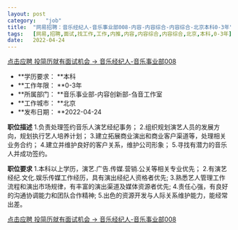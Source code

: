 ```yaml
---
layout:	post
category:	"job"
title:	"网易招聘：音乐经纪人-音乐事业部008-内容-内容综合-内容综合-北京本科0-3年"
tags:	[网易,招聘,面试,找工作,工作,内推,内容,内容综合,内容综合,北京,本科,0-3年]
date:	2022-04-24
---
```


[点击应聘 投简历就有面试机会 -> 音乐经纪人-音乐事业部008](http://mobile.bole.netease.com/bole/boleDetail?id=39848&employeeId=346f03c3cda5f04c&key=all)



- **学历要求： **本科
- **工作年限： **0-3年
- **所属部门： **音乐事业部-内容创新部-刍音工作室
- **工作城市： **北京
- **发布日期： **2022-04-24



**职位描述**
1.负责处理签约音乐人演艺经纪事务；
2.组织规划演艺人员的发展方向，规划执行艺人培养计划；
3.建立拓展商业演出和商业客户渠道等，处理相关业务合约；
4.建立并维护良好的客户关系，维护公司形象；
5.寻找有潜力的音乐人并成功签约。



**职位要求**
1.本科以上学历，演艺.广告.传媒.营销.公关等相关专业优先；
2.有演艺经纪.文化.娱乐传媒工作经历，具有演出经纪人资格者优先;
3.熟悉艺人管理工作流程和演出市场规律，有丰富的演出渠道及媒体资源者优先;
4.责任心强，有良好的沟通协调能力和团队合作精神;
5.出色的资源开发与人际关系维护能力，能经常出差。



[点击应聘 投简历就有面试机会 -> 音乐经纪人-音乐事业部008](http://mobile.bole.netease.com/bole/boleDetail?id=39848&employeeId=346f03c3cda5f04c&key=all)